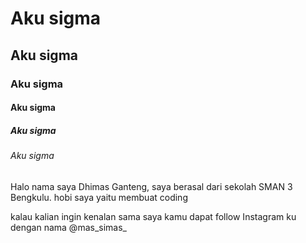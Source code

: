 <!DOCTYPE html>
<html>
    <head>
    </head>
    <body>
        <h1>Aku sigma</h1>
        <h2>Aku sigma</h2>
        <h3>Aku sigma</h3>
        <h4>Aku sigma</h4>
        <h5>Aku sigma</h5>
        <h6>Aku sigma</h6>
        <p>Halo nama saya Dhimas Ganteng, saya berasal dari sekolah SMAN 3 Bengkulu. hobi saya yaitu membuat coding</p>
        <p>kalau kalian ingin kenalan sama saya kamu dapat follow Instagram ku dengan nama @mas_simas_</p>
    </body>
</html>

